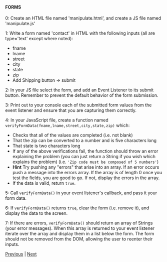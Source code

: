 #### FORMS
0: Create an HTML file named 'manipulate.html', and create a JS file named 'manipulate.js'

1: Write a form named 'contact' in HTML with the following inputs (all are type='text' except where noted):
  * fname
  * lname
  * street
  * city
  * state
  * zip
  * Add Shipping button => submit

2: In your JS file select the form, and add an Event Listener to its submit button. Remember to prevent the default behavior of the form submission.

3: Print out to your console each of the submitted form values from the event listener and ensure that you are capturing them correctly.

4: In your JavaScript file, create a function named `verifyFormData(fname,lname,street,city,state,zip)` which:
  * Checks that all of the values are completed (i.e. not blank)
  * That the zip can be converted to a number and is five characters long
  * That state is two characters long
  * If any of the above verifications fail, the function should throw an error explaining the problem (you can just return a String if you wish which explains the problem) (i.e. `'Zip code must be composed of 5 numbers'`)
  * **Hint** Try pushing any "errors" that arise into an array. If an error occurs push a message into the errors array. If the array is of length 0 once you test the fields, you are good to go. If not, display the errors in the array.
  * If the data is valid, return `true`.

5: Call `verifyFormData()` in your event listener's callback, and pass it your form data.

6: If `verifyFormData()` returns `true`, clear the form (i.e. remove it), and display the data to the screen.

7: If there are errors, `verifyFormData()` should return an array of Strings (your error messages). When this array is returned to your event listener iterate over the array and display them in a list below the form. The form should not be removed from the DOM, allowing the user to reenter their inputs.


[Previous](domMethods.md) | [Next](../README.md)
